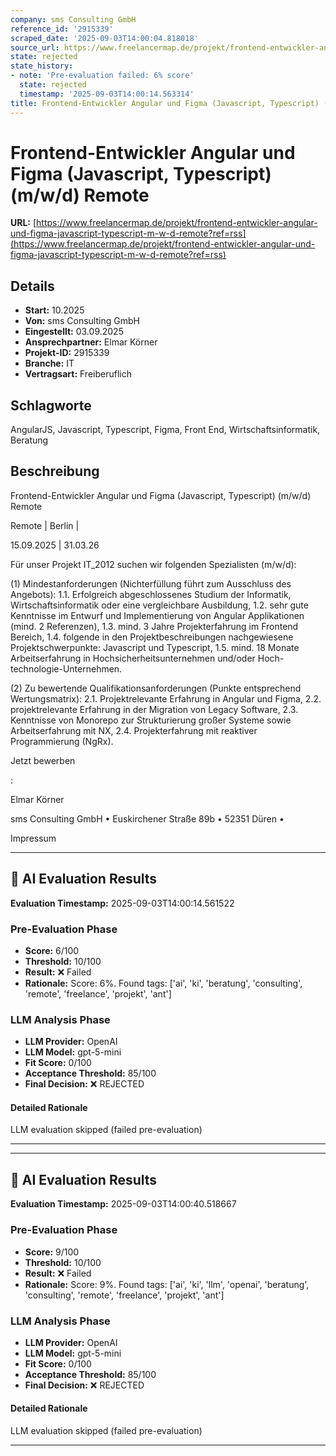 ```yaml
---
company: sms Consulting GmbH
reference_id: '2915339'
scraped_date: '2025-09-03T14:00:04.818018'
source_url: https://www.freelancermap.de/projekt/frontend-entwickler-angular-und-figma-javascript-typescript-m-w-d-remote?ref=rss
state: rejected
state_history:
- note: 'Pre-evaluation failed: 6% score'
  state: rejected
  timestamp: '2025-09-03T14:00:14.563314'
title: Frontend-Entwickler Angular und Figma (Javascript, Typescript) (m/w/d) Remote
---
```



# Frontend-Entwickler Angular und Figma (Javascript, Typescript) (m/w/d) Remote
**URL:** [https://www.freelancermap.de/projekt/frontend-entwickler-angular-und-figma-javascript-typescript-m-w-d-remote?ref=rss](https://www.freelancermap.de/projekt/frontend-entwickler-angular-und-figma-javascript-typescript-m-w-d-remote?ref=rss)
## Details
- **Start:** 10.2025
- **Von:** sms Consulting GmbH
- **Eingestellt:** 03.09.2025
- **Ansprechpartner:** Elmar Körner
- **Projekt-ID:** 2915339
- **Branche:** IT
- **Vertragsart:** Freiberuflich

## Schlagworte
AngularJS, Javascript, Typescript, Figma, Front End, Wirtschaftsinformatik, Beratung

## Beschreibung
Frontend-Entwickler Angular und Figma (Javascript, Typescript) (m/w/d) Remote

Remote | Berlin
|

15.09.2025 | 31.03.26

Für unser Projekt IT_2012 suchen wir folgenden Spezialisten (m/w/d):

(1) Mindestanforderungen (Nichterfüllung führt zum Ausschluss des Angebots):
1.1. Erfolgreich abgeschlossenes Studium der Informatik, Wirtschaftsinformatik oder eine vergleichbare Ausbildung,
1.2. sehr gute Kenntnisse im Entwurf und Implementierung von Angular Applikationen (mind. 2 Referenzen),
1.3. mind. 3 Jahre Projekterfahrung im Frontend Bereich,
1.4. folgende in den Projektbeschreibungen nachgewiesene Projektschwerpunkte: Javascript und Typescript,
1.5. mind. 18 Monate Arbeitserfahrung in Hochsicherheitsunternehmen und/oder Hoch-technologie-Unternehmen.

(2) Zu bewertende Qualifikationsanforderungen (Punkte entsprechend Wertungsmatrix):
2.1. Projektrelevante Erfahrung in Angular und Figma,
2.2. projektrelevante Erfahrung in der Migration von Legacy Software,
2.3. Kenntnisse von Monorepo zur Strukturierung großer Systeme sowie Arbeitserfahrung mit NX,
2.4. Projekterfahrung mit reaktiver Programmierung (NgRx).

Jetzt bewerben

:

Elmar Körner

sms Consulting GmbH • Euskirchener Straße 89b • 52351 Düren •

Impressum

---

## 🤖 AI Evaluation Results

**Evaluation Timestamp:** 2025-09-03T14:00:14.561522

### Pre-Evaluation Phase
- **Score:** 6/100
- **Threshold:** 10/100
- **Result:** ❌ Failed
- **Rationale:** Score: 6%. Found tags: ['ai', 'ki', 'beratung', 'consulting', 'remote', 'freelance', 'projekt', 'ant']

### LLM Analysis Phase
- **LLM Provider:** OpenAI
- **LLM Model:** gpt-5-mini
- **Fit Score:** 0/100
- **Acceptance Threshold:** 85/100
- **Final Decision:** ❌ REJECTED

#### Detailed Rationale
LLM evaluation skipped (failed pre-evaluation)

---


---

## 🤖 AI Evaluation Results

**Evaluation Timestamp:** 2025-09-03T14:00:40.518667

### Pre-Evaluation Phase
- **Score:** 9/100
- **Threshold:** 10/100
- **Result:** ❌ Failed
- **Rationale:** Score: 9%. Found tags: ['ai', 'ki', 'llm', 'openai', 'beratung', 'consulting', 'remote', 'freelance', 'projekt', 'ant']

### LLM Analysis Phase
- **LLM Provider:** OpenAI
- **LLM Model:** gpt-5-mini
- **Fit Score:** 0/100
- **Acceptance Threshold:** 85/100
- **Final Decision:** ❌ REJECTED

#### Detailed Rationale
LLM evaluation skipped (failed pre-evaluation)

---
